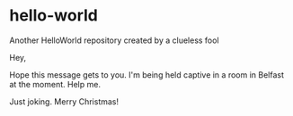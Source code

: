 # hello-world
Another HelloWorld repository created by a clueless fool

Hey,

Hope this message gets to you. I'm being held captive in a room in Belfast at the moment. Help me.

Just joking. Merry Christmas!
